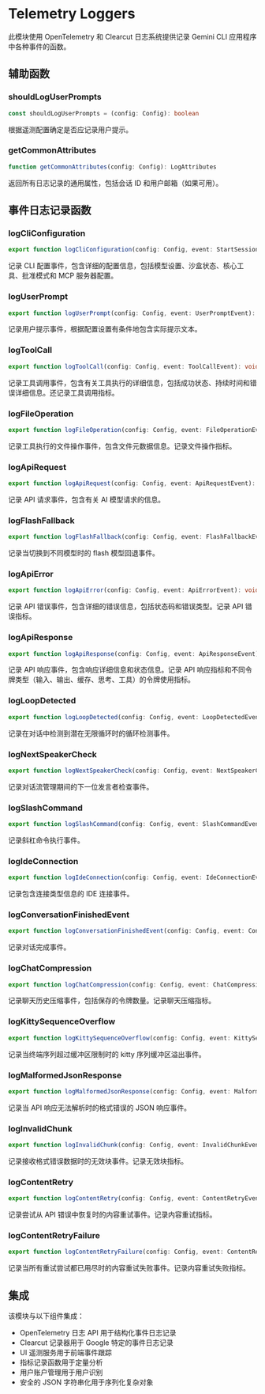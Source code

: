 # Telemetry Loggers

此模块使用 OpenTelemetry 和 Clearcut 日志系统提供记录 Gemini CLI 应用程序中各种事件的函数。

## 辅助函数

### shouldLogUserPrompts
```ts
const shouldLogUserPrompts = (config: Config): boolean
```
根据遥测配置确定是否应记录用户提示。

### getCommonAttributes
```ts
function getCommonAttributes(config: Config): LogAttributes
```
返回所有日志记录的通用属性，包括会话 ID 和用户邮箱（如果可用）。

## 事件日志记录函数

### logCliConfiguration
```ts
export function logCliConfiguration(config: Config, event: StartSessionEvent): void
```
记录 CLI 配置事件，包含详细的配置信息，包括模型设置、沙盒状态、核心工具、批准模式和 MCP 服务器配置。

### logUserPrompt
```ts
export function logUserPrompt(config: Config, event: UserPromptEvent): void
```
记录用户提示事件，根据配置设置有条件地包含实际提示文本。

### logToolCall
```ts
export function logToolCall(config: Config, event: ToolCallEvent): void
```
记录工具调用事件，包含有关工具执行的详细信息，包括成功状态、持续时间和错误详细信息。还记录工具调用指标。

### logFileOperation
```ts
export function logFileOperation(config: Config, event: FileOperationEvent): void
```
记录工具执行的文件操作事件，包含文件元数据信息。记录文件操作指标。

### logApiRequest
```ts
export function logApiRequest(config: Config, event: ApiRequestEvent): void
```
记录 API 请求事件，包含有关 AI 模型请求的信息。

### logFlashFallback
```ts
export function logFlashFallback(config: Config, event: FlashFallbackEvent): void
```
记录当切换到不同模型时的 flash 模型回退事件。

### logApiError
```ts
export function logApiError(config: Config, event: ApiErrorEvent): void
```
记录 API 错误事件，包含详细的错误信息，包括状态码和错误类型。记录 API 错误指标。

### logApiResponse
```ts
export function logApiResponse(config: Config, event: ApiResponseEvent): void
```
记录 API 响应事件，包含响应详细信息和状态信息。记录 API 响应指标和不同令牌类型（输入、输出、缓存、思考、工具）的令牌使用指标。

### logLoopDetected
```ts
export function logLoopDetected(config: Config, event: LoopDetectedEvent): void
```
记录在对话中检测到潜在无限循环时的循环检测事件。

### logNextSpeakerCheck
```ts
export function logNextSpeakerCheck(config: Config, event: NextSpeakerCheckEvent): void
```
记录对话流管理期间的下一位发言者检查事件。

### logSlashCommand
```ts
export function logSlashCommand(config: Config, event: SlashCommandEvent): void
```
记录斜杠命令执行事件。

### logIdeConnection
```ts
export function logIdeConnection(config: Config, event: IdeConnectionEvent): void
```
记录包含连接类型信息的 IDE 连接事件。

### logConversationFinishedEvent
```ts
export function logConversationFinishedEvent(config: Config, event: ConversationFinishedEvent): void
```
记录对话完成事件。

### logChatCompression
```ts
export function logChatCompression(config: Config, event: ChatCompressionEvent): void
```
记录聊天历史压缩事件，包括保存的令牌数量。记录聊天压缩指标。

### logKittySequenceOverflow
```ts
export function logKittySequenceOverflow(config: Config, event: KittySequenceOverflowEvent): void
```
记录当终端序列超过缓冲区限制时的 kitty 序列缓冲区溢出事件。

### logMalformedJsonResponse
```ts
export function logMalformedJsonResponse(config: Config, event: MalformedJsonResponseEvent): void
```
记录当 API 响应无法解析时的格式错误的 JSON 响应事件。

### logInvalidChunk
```ts
export function logInvalidChunk(config: Config, event: InvalidChunkEvent): void
```
记录接收格式错误数据时的无效块事件。记录无效块指标。

### logContentRetry
```ts
export function logContentRetry(config: Config, event: ContentRetryEvent): void
```
记录尝试从 API 错误中恢复时的内容重试事件。记录内容重试指标。

### logContentRetryFailure
```ts
export function logContentRetryFailure(config: Config, event: ContentRetryFailureEvent): void
```
记录当所有重试尝试都已用尽时的内容重试失败事件。记录内容重试失败指标。

## 集成

该模块与以下组件集成：
- OpenTelemetry 日志 API 用于结构化事件日志记录
- Clearcut 记录器用于 Google 特定的事件日志记录
- UI 遥测服务用于前端事件跟踪
- 指标记录函数用于定量分析
- 用户账户管理用于用户识别
- 安全的 JSON 字符串化用于序列化复杂对象